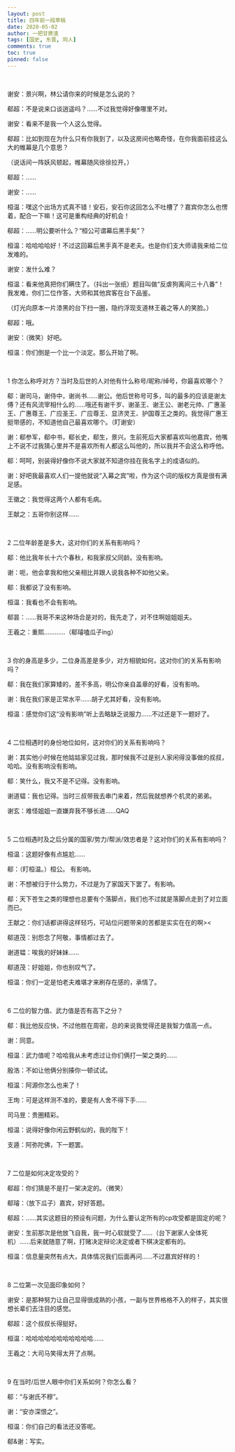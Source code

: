 ```yaml
---
layout: post
title: 四年前一段草稿
date: 2020-05-02
author: 一把甘蔗渣
tags: [国史, 东晋, 同人]
comments: true
toc: true
pinned: false
---
```


<br/>

谢安：景兴啊，林公请你来的时候是怎么说的？

郗超：不是说来口谈逍遥吗？……不过我觉得好像哪里不对。

谢安：看来不是我一个人这么觉得。

郗超：比如到现在为什么只有你我到了，以及这房间也略奇怪，在你我面前挂这么大的帷幕是几个意思？

（说话间一阵妖风顿起，帷幕随风徐徐拉开。）

郗超：……

谢安：……

桓温：嘿这个出场方式真不错！安石，安石你这回怎么不吐槽了？嘉宾你怎么也愣着，配合一下嘛！这可是重构经典的好机会！

郗超：……明公要听什么？“桓公可谓幕后黑手矣”？

桓温：哈哈哈哈好！不过这回幕后黑手真不是老夫。也是你们支大师请我来给二位发难的。

谢安：发什么难？

桓温：看来他真把你们瞒住了。（抖出一张纸）题目叫做“反虐狗离间三十八番”！我发难，你们二位作答，大师和其他宾客在台下品鉴。

（灯光向原本一片漆黑的台下扫一圈，隐约浮现支道林王羲之等人的笑脸。）

郗超：哦。

谢安：（微笑）好吧。

桓温：你们倒是一个比一个淡定。那么开始了啊。

<br/>

1 你怎么称呼对方？当时及后世的人对他有什么称号/昵称/绰号，你最喜欢哪个？

郗：谢司马，谢侍中，谢尚书……谢公。他后世称号可多，叫的最多的应该是谢太傅？还有风流宰相什么的……哦还有谢千岁、谢圣王、谢王公、谢老元帅、广惠圣王、广惠尊王、广应圣王、广应尊王、显济灵王、护国尊王之类的。我觉得广惠王挺带感的，不知道他自己最喜欢哪个。（盯谢安）

谢：郗参军，郗中书，郗长史，郗生，景兴。生前死后大家都喜欢叫他嘉宾，他嘴上不说不过我猜心里并不是喜欢所有人都这么叫他的，所以我并不会这么称呼他。

郗：呵呵，别装得好像你不说大家就不知道你挂在我名字上的成语似的。

谢：好吧我最喜欢人们一提他就说“入幕之宾”啦，作为这个词的版权方真是很有满足感。

王徽之：我觉得这两个人都有毛病。

王献之：五哥你别这样……

<br/>

2 二位年龄差是多大，这对你们的关系有影响吗？

郗：他比我年长十六个春秋，和我家叔父同龄。没有影响。

谢：呃，他会拿我和他父亲相比并跟人说我各种不如他父亲。

郗：我都说了没有影响。

桓温：我看也不会有影响。

郗昙：……我哥不来这种场合是对的，我先走了，对不住啊姐姐姐夫。

王羲之：重熙…………（郗璿嗑瓜子ing）

<br/>

3 你的身高是多少，二位身高差是多少，对方相貌如何，这对你们的关系有影响吗？

郗：我在我们家算矮的，差不多高，明公你亲自盖章的好看，没有影响。

谢：我在我们家是正常水平……胡子尤其好看，没有影响。

桓温：感觉你们这“没有影响”听上去略缺乏说服力……不过还是下一题好了。

<br/>

4 二位相遇时的身份地位如何，这对你们的关系有影响吗？

谢：其实他小时候在他姑姑家见过我，那时候我不过是别人家闲得没事做的叔叔，哈哈。没有影响没有影响。

郗：笑什么，我又不是不记得。没有影响。

谢道韫：我也记得。当时三叔带我去串门来着，然后我就想养个机灵的弟弟。

谢玄：难怪姐姐一直嫌弃我不够长进……QAQ

<br/>

5 二位相遇时及之后分属的国家/势力/帮派/效忠者是？这对你们的关系有影响吗？

桓温：这题好像有点尴尬……

郗：（盯桓温。）桓公。 有影响。

谢：不想被归于什么势力，不过是为了家国天下罢了。有影响。

郗：天下苍生之类的理想也总要有个落脚点，我们也不过就是落脚点走到了对立面而已。

王献之：你们话都讲得这样轻巧，可站位问题带来的苦都是实实在在的啊><

郗道茂：别怨念了阿敬，事情都过去了。

谢道韫：唉我的好妹妹……

郗道茂：好姐姐，你也别叹气了。

桓温：你们一定是怕老夫难堪才来刷存在感的，承情了。

<br/>

6 二位的智力值、武力值是否有高下之分？

郗：我比他反应快，不过他胜在周密，总的来说我觉得还是我智力值高一点。

谢：同意。

桓温：武力值呢？哈哈我从未考虑过让你们俩打一架之类的……

殷浩：不如让他俩分别揍你一顿试试。

桓温：阿源你怎么也来了！

王珣：可是这样测不准的，要是有人舍不得下手……

司马昱：贵圈精彩。

桓温：说得好像你闲云野鹤似的，我的陛下！

支遁：阿弥陀佛，下一题罢。

<br/>

7 二位是如何决定攻受的？

郗超：你们猜是不是打一架决定的。（微笑）

郗璿：（放下瓜子）嘉宾，好好答题。

郗超：……其实这题目的预设有问题，为什么要认定所有的cp攻受都是固定的呢？

谢安：生前那次是他放飞自我，我一时心软就受了……（台下谢家人全体死机）……后来就随意了啊，打赌决定辩论决定或者下棋决定都有的。

桓温：信息量突然有点大，具体情况我们后面再问……不过嘉宾好样的！

<br/>

8 二位第一次见面印象如何？

谢安：是那种努力让自己显得很成熟的小孩，一副与世界格格不入的样子，其实很想长辈们去注目的感觉。

郗超：这个叔叔长得挺好。

桓温：哈哈哈哈哈哈哈哈哈哈哈……

王羲之：大司马笑得太开了点啊。

<br/>

9 在当时/后世人眼中你们关系如何？你怎么看？

郗：“与谢氏不穆”。

谢：“安亦深恨之”。

桓温：你们自己的看法还没答呢。

郗&谢：写实。

<br/>
